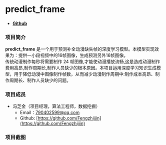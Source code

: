 # predict_frame
- #### [Github](https://github.com/Fengzhijjin/predict_frame)
### 项目简介
**predict_frame** 是一个用于预测补全动漫缺失帧的深度学习模型。本模型实现效果为：提供一小段视频中的16帧图像，生成预测另外16帧图像。<br>
    传统动漫制作每秒将需要制作 24 帧图像,才能使动漫播放流畅,这是造成动漫制作费用高昂,制作周期长,制作人员缺少的根本原因。本项目运用深度学习知识生成模型，用于降低动漫中图像制作帧数，从而减少动漫制作周期中:制作成本高昂、制作周期长、制作人员缺少的问题。
### 项目成员
- 冯芝金（项目经理，算法工程师，数据挖掘）
  - Email：[790402599@qq.com](790402599@qq.com)
  - Github: [https://github.com/Fengzhijjin](https://github.com/Fengzhijjin)
### 项目截图

 
